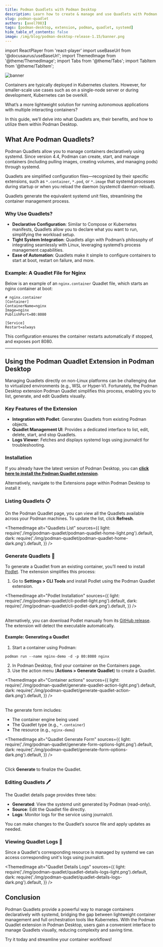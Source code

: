 ```yaml
---
title: Podman Quadlets with Podman Desktop
description: Learn how to create & manage and use Quadlets with Podman Desktop
slug: podman-quadlet
authors: [axel7083]
tags: [podman-desktop, extension, podman, quadlet, systemd]
hide_table_of_contents: false
image: /img/blog/podman-desktop-release-1.15/banner.png
---
```


import ReactPlayer from 'react-player'
import useBaseUrl from '@docusaurus/useBaseUrl';
import ThemedImage from '@theme/ThemedImage';
import Tabs from '@theme/Tabs';
import TabItem from '@theme/TabItem';

![banner](img/ai-lab-first-app/banner.png)

Containers are typically deployed in Kubernetes clusters.
However, for smaller-scale use cases such as on a single-node server or during development, Kubernetes can be overkill.

What’s a more lightweight solution for running autonomous applications with multiple interacting containers?

In this guide, we'll delve into what Quadlets are, their benefits, and how to utilize them within Podman Desktop.

<!-- truncate -->

## What Are Podman Quadlets?

Podman Quadlets allow you to manage containers declaratively using systemd.
Since version 4.4, Podman can create, start, and manage containers (including pulling images, creating volumes, and managing pods) through systemd.

Quadlets are simplified configuration files—recognized by their specific extensions,
such as `*.container`, `*.pod`, or `*.image` that systemd processes during startup or when you reload the daemon (systemctl daemon-reload).

Quadlets generate the equivalent systemd unit files, streamlining the container management process.

### Why Use Quadlets?

- **Declarative Configuration**: Similar to Compose or Kubernetes manifests, Quadlets allow you to declare what you want to run, simplifying the workload setup.
- **Tight System Integration**: Quadlets align with Podman’s philosophy of integrating seamlessly with Linux, leveraging systemd’s process management capabilities.
- **Ease of Automation**: Quadlets make it simple to configure containers to start at boot, restart on failure, and more.

### Example: A Quadlet File for Nginx

Below is an example of an `nginx.container` Quadlet file, which starts an nginx container at boot:

```editorconfig title="~/.config/containers/systemd/nginx.container"
# nginx.container
[Container]
ContainerName=nginx
Image=nginx
PublishPort=80:8080

[Service]
Restart=always
```

This configuration ensures the container restarts automatically if stopped, and exposes port 8080.

---

## Using the Podman Quadlet Extension in Podman Desktop

Managing Quadlets directly on non-Linux platforms can be challenging due to virtualized environments (e.g., WSL or Hyper-V).
Fortunately, the Podman Desktop extension Podman Quadlet simplifies this process, enabling you to list, generate, and edit Quadlets visually.

### Key Features of the Extension

- **Integration with Podlet**: Generates Quadlets from existing Podman objects.
- **Quadlet Management UI**: Provides a dedicated interface to list, edit, delete, start, and stop Quadlets.
- **Logs Viewer**: Fetches and displays systemd logs using journalctl for troubleshooting.

### Installation

If you already have the latest version of Podman Desktop, you can <a href="podman-desktop:extension/podman-desktop.quadlet">**click here to install the Podman Quadlet extension**</a>.

Alternatively, navigate to the Extensions page within Podman Desktop to install it

### Listing Quadlets :clipboard:

On the Podman Quadlet page, you can view all the Quadlets available across your Podman machines. To update the list, click **Refresh**.

<ThemedImage
alt="Quadlets List"
sources={{
    light: require('./img/podman-quadlet/podman-quadlet-home-light.png').default,
    dark: require('./img/podman-quadlet/podman-quadlet-home-dark.png').default,
  }}
/>

### Generate Quadlets :hammer:

To generate a Quadlet from an existing container, you’ll need to install [Podlet](https://github.com/containers/podlet). The extension simplifies this process:

1. Go to **<Icon icon="fa-solid fa-cog" size="lg" /> Settings > CLI Tools** and install Podlet using the Podman Quadlet extension.

<ThemedImage
alt="Podlet Installation"
sources={{
    light: require('./img/podman-quadlet/cli-podlet-light.png').default,
    dark: require('./img/podman-quadlet/cli-podlet-dark.png').default,
  }}
/>
<br/><br/>

Alternatively, you can download Podlet manually from its [GitHub release](https://github.com/containers/podlet/releases).
The extension will detect the executable automatically.

#### Example: Generating a Quadlet

1. Start a container using Podman:

```shell
podman run --name nginx-demo -d -p 80:8080 nginx
```

2. In Podman Desktop, find your container on the Containers page.
3. Use the action menu (**Actions > Generate Quadlet**) to create a Quadlet.

<ThemedImage
alt="Container actions"
sources={{
    light: require('./img/podman-quadlet/generate-quadlet-action-light.png').default,
    dark: require('./img/podman-quadlet/generate-quadlet-action-dark.png').default,
  }}
/>
<br/><br/>

The generate form includes:

- The container engine being used
- The Quadlet type (e.g., `*.container`)
- The resource (e.g., `nginx-demo`)

<ThemedImage
alt="Quadlet Generate Form"
sources={{
    light: require('./img/podman-quadlet/generate-form-options-light.png').default,
    dark: require('./img/podman-quadlet/generate-form-options-dark.png').default,
  }}
/>
<br/><br/>

Click **Generate** to finalize the Quadlet.

### Editing Quadlets :pen:

The Quadlet details page provides three tabs:

- **Generated**: View the systemd unit generated by Podman (read-only).
- **Source**: Edit the Quadlet file directly.
- **Logs**: Monitor logs for the service using journalctl.

You can make changes to the Quadlet’s source file and apply updates as needed.

### Viewing Quadlet Logs :scroll:

Since a Quadlet's corresponding resource is managed by systemd we can access corresponding unit's logs using journalctl.

<ThemedImage
alt="Quadlet Details Logs"
sources={{
    light: require('./img/podman-quadlet/quadlet-details-logs-light.png').default,
    dark: require('./img/podman-quadlet/quadlet-details-logs-dark.png').default,
  }}
/>

## Conclusion

Podman Quadlets provide a powerful way to manage containers declaratively with systemd, bridging the gap between lightweight container management and full orchestration tools like Kubernetes.
With the Podman Quadlet extension in Podman Desktop, users gain a convenient interface to manage Quadlets visually, reducing complexity and saving time.

Try it today and streamline your container workflows!
